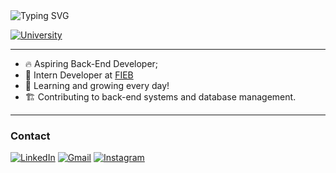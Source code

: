 <img src="https://readme-typing-svg.demolab.com?font=Fira+Code&weight=600&size=25&pause=3000&color=ffffff&random=false&width=435&height=40&lines=Hi!+👋+I'm+Elder+Galvão!" alt="Typing SVG">

[![University](https://img.shields.io/badge/UCSAL-Systems%20Analysis%20%26%20Development-blueviolet)](https://www.ucsal.br/)

<hr>

- 🔥 Aspiring Back-End Developer;
- 🔭 Intern Developer at [FIEB](https://www.linkedin.com/company/sistemafieb/posts/?feedView=all) 
- 🦾 Learning and growing every day!
- 🏗️ Contributing to back-end systems and database management.
<hr>

### Contact
<p align="left">

[![LinkedIn](https://img.shields.io/badge/-LinkedIn-0077B5?style=flat&logo=linkedin&logoColor=white)](https://www.linkedin.com/in/elder-galv%C3%A3o/)
[![Gmail](https://img.shields.io/badge/-Gmail-D14836?style=flat&logo=gmail&logoColor=white)](mailto:eldergalvao07@gmail.com)
[![Instagram](https://img.shields.io/badge/-Instagram-E4405F?style=flat&logo=instagram&logoColor=white)](https://www.instagram.com/egqr_)

</p>
